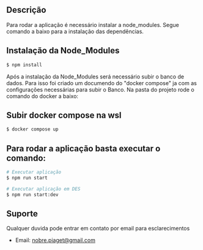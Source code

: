 ## Descrição

Para rodar a aplicação é necessário instalar a node_modules.
Segue comando a baixo para a instalação das dependências.

## Instalação da Node_Modules

```bash
$ npm install
```

Após a instalação da Node_Modules será necessário subir o banco de dados.
Para isso foi criado um documendo do "docker compose" ja com as configurações necessárias para subir o Banco.
Na pasta do projeto rode o comando do docker a baixo:

## Subir docker compose na wsl

```bash
$ docker compose up
```

## Para rodar a aplicação basta executar o comando:

```bash
# Executar aplicação
$ npm run start

# Executar aplicação em DES
$ npm run start:dev
```

## Suporte

Qualquer duvida pode entrar em contato por email para esclarecimentos

- Email: nobre.piaget@gmail.com
